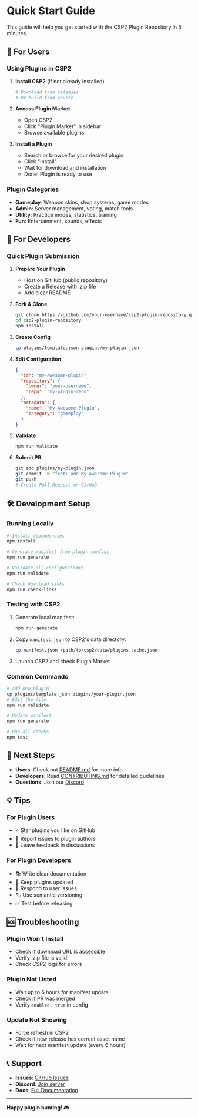 # Quick Start Guide

This guide will help you get started with the CSP2 Plugin Repository in 5 minutes.

## 🎯 For Users

### Using Plugins in CSP2

1. **Install CSP2** (if not already installed)
   ```bash
   # Download from releases
   # Or build from source
   ```

2. **Access Plugin Market**
   - Open CSP2
   - Click "Plugin Market" in sidebar
   - Browse available plugins

3. **Install a Plugin**
   - Search or browse for your desired plugin
   - Click "Install"
   - Wait for download and installation
   - Done! Plugin is ready to use

### Plugin Categories

- **Gameplay**: Weapon skins, shop systems, game modes
- **Admin**: Server management, voting, match tools
- **Utility**: Practice modes, statistics, training
- **Fun**: Entertainment, sounds, effects

## 🚀 For Developers

### Quick Plugin Submission

1. **Prepare Your Plugin**
   - Host on GitHub (public repository)
   - Create a Release with .zip file
   - Add clear README

2. **Fork & Clone**
   ```bash
   git clone https://github.com/your-username/csp2-plugin-repository.git
   cd csp2-plugin-repository
   npm install
   ```

3. **Create Config**
   ```bash
   cp plugins/template.json plugins/my-plugin.json
   ```

4. **Edit Configuration**
   ```json
   {
     "id": "my-awesome-plugin",
     "repository": {
       "owner": "your-username",
       "repo": "my-plugin-repo"
     },
     "metadata": {
       "name": "My Awesome Plugin",
       "category": "gameplay"
     }
   }
   ```

5. **Validate**
   ```bash
   npm run validate
   ```

6. **Submit PR**
   ```bash
   git add plugins/my-plugin.json
   git commit -m "feat: add My Awesome Plugin"
   git push
   # Create Pull Request on GitHub
   ```

## 🛠️ Development Setup

### Running Locally

```bash
# Install dependencies
npm install

# Generate manifest from plugin configs
npm run generate

# Validate all configurations
npm run validate

# Check download links
npm run check-links
```

### Testing with CSP2

1. Generate local manifest:
   ```bash
   npm run generate
   ```

2. Copy `manifest.json` to CSP2's data directory:
   ```bash
   cp manifest.json /path/to/csp2/data/plugins-cache.json
   ```

3. Launch CSP2 and check Plugin Market

### Common Commands

```bash
# Add new plugin
cp plugins/template.json plugins/your-plugin.json
# Edit the file
npm run validate

# Update manifest
npm run generate

# Run all checks
npm test
```

## 📖 Next Steps

- **Users**: Check out [README.md](README.md) for more info
- **Developers**: Read [CONTRIBUTING.md](CONTRIBUTING.md) for detailed guidelines
- **Questions**: Join our [Discord](https://discord.gg/your-invite)

## 💡 Tips

### For Plugin Users

- ⭐ Star plugins you like on GitHub
- 🐛 Report issues to plugin authors
- 📝 Leave feedback in discussions

### For Plugin Developers

- 📚 Write clear documentation
- 🔄 Keep plugins updated
- 💬 Respond to user issues
- 🏷️ Use semantic versioning
- ✅ Test before releasing

## 🆘 Troubleshooting

### Plugin Won't Install
- Check if download URL is accessible
- Verify .zip file is valid
- Check CSP2 logs for errors

### Plugin Not Listed
- Wait up to 6 hours for manifest update
- Check if PR was merged
- Verify `enabled: true` in config

### Update Not Showing
- Force refresh in CSP2
- Check if new release has correct asset name
- Wait for next manifest update (every 6 hours)

## 📞 Support

- **Issues**: [GitHub Issues](https://github.com/your-org/csp2-plugin-repository/issues)
- **Discord**: [Join server](https://discord.gg/your-invite)
- **Docs**: [Full Documentation](README.md)

---

**Happy plugin hunting! 🎮**

